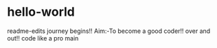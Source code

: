 # hello-world
 readme-edits
journey begins!!
Aim:-To become a good coder!!
over and out!!
code like a pro
main
